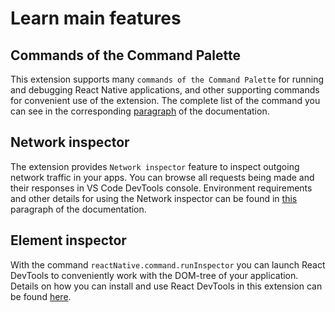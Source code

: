 # Learn main features
## Commands of the Command Palette
This extension supports many `commands of the Command Palette` for running and debugging React Native applications, and other supporting commands for convenient use of the extension. The complete list of the command you can see in the corresponding [paragraph](https://github.com/microsoft/vscode-react-native#react-native-commands-in-the-command-palette) of the documentation.
## Network inspector
The extension provides `Network inspector` feature to inspect outgoing network traffic in your apps. You can browse all requests being made and their responses in VS Code DevTools console. Environment requirements and other details for using the Network inspector can be found in [this](https://github.com/microsoft/vscode-react-native#network-inspector) paragraph of the documentation.
## Element inspector
With the command `reactNative.command.runInspector` you can launch React DevTools to conveniently work with the DOM-tree of your application. Details on how you can install and use React DevTools in this extension can be found [here](https://github.com/microsoft/vscode-react-native#element-inspector).